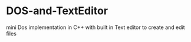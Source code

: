 # DOS-and-TextEditor
mini Dos implementation in C++ with built in Text editor to create and edit files
